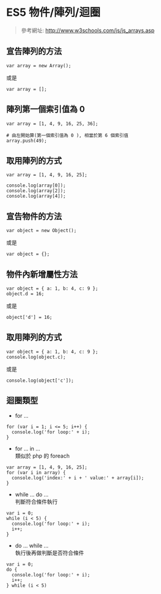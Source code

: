 # ES5 物件/陣列/迴圈

> 參考網址: 
http://www.w3schools.com/js/js_arrays.asp

## 宣告陣列的方法

````
var array = new Array();
````

或是

````
var array = [];
````

## 陣列第一個索引值為 0

````
var array = [1, 4, 9, 16, 25, 36];

# 由左開始算(第一個索引值為 0 ), 相當於第 6 個索引值
array.push(49);
````

## 取用陣列的方式
````
var array = [1, 4, 9, 16, 25];

console.log(array[0]);
console.log(array[2]);
console.log(array[4]);
````

## 宣告物件的方法

````
var object = new Object();
````

或是

````
var object = {};
````

## 物件內新增屬性方法

````
var object = { a: 1, b: 4, c: 9 };
object.d = 16;
````

或是

````
object['d'] = 16;
````

## 取用陣列的方式

````
var object = { a: 1, b: 4, c: 9 };
console.log(object.c);
````

或是

````
console.log(object['c']);
````

## 迴圈類型

- for ...

````
for (var i = 1; i <= 5; i++) {
  console.log('for loop:' + i);
}
````

- for ... in ...\
類似於 php 的 foreach

````
var array = [1, 4, 9, 16, 25];
for (var i in array) {
  console.log('index:' + i + ' value:' + array[i]);
}
````

- while ... do ...\
判斷符合條件執行

````
var i = 0;
while (i < 5) {
  console.log('for loop:' + i);
  i++;
}
````

- do ... while ...\
執行後再做判斷是否符合條件

````
var i = 0;
do {
  console.log('for loop:' + i);
  i++;
} while (i < 5)
````
